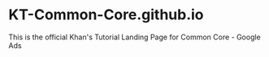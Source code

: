 # KT-Common-Core.github.io
This is the official Khan's Tutorial Landing Page for Common Core - Google Ads
